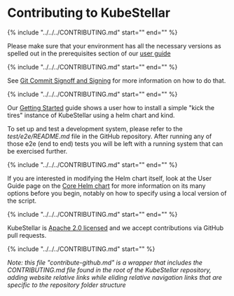# Contributing to KubeStellar

{%
    include "../../../CONTRIBUTING.md"
    start="<!--guidelines-start-->"
    end="<!--end-first-include-->"
%}

Please make sure that your environment has all the necessary versions as spelled out in the prerequisites section of our [user guide](../direct/pre-reqs.md)

{%
    include "../../../CONTRIBUTING.md"
    start="<!--start-second-include-->"
    end="<!--end-second-include-->"
%}

See [Git Commit Signoff and Signing](../direct/pr-signoff.md) for more information on how to do that.

{%
    include "../../../CONTRIBUTING.md"
    start="<!--start-third-include-->"
    end="<!--end-third-include-->"
%}

Our [Getting Started](../direct/get-started.md) guide shows a user how to install a simple "kick the tires" instance of KubeStellar using a helm chart and kind.

To set up and test a development system, please refer to the _test/e2e/README.md_ file in the GitHub repository.
After running any of those e2e (end to end) tests you will be left with a running system that can be exercised further.

{%
    include "../../../CONTRIBUTING.md"
    start="<!--start-fourth-include-->"
    end="<!--end-fourth-include-->"
%}

If you are interested in modifying the Helm chart itself, look at the User Guide page on the [Core Helm chart](../direct/core-chart.md) for more information on its many options before you begin, notably on how to specify using a local version of the script.

{%
    include "../../../CONTRIBUTING.md"
    start="<!--start-fifth-include-->"
    end="<!--end-fifth-include-->"
%}

KubeStellar is [Apache 2.0 licensed](./license-inc.md) and we accept contributions via GitHub pull requests.

{%
    include "../../../CONTRIBUTING.md"
    start="<!--start-sixth-include-->"
%}

_Note: this file "contribute-github.md" is a wrapper that includes the CONTRIBUTING.md file found in the root of the KubeStellar repository, adding website relative links while eliding relative navigation links that are specific to the repository folder structure_
